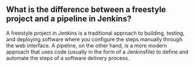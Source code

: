 
## What is the difference between a freestyle project and a pipeline in Jenkins?
A freestyle project in Jenkins is a traditional approach to building, testing, and deploying software where you configure the steps manually through the web interface.
A pipeline, on the other hand, is a more modern approach that uses code (usually in the form of a Jenkinsfile) to define and automate the steps of a software delivery process.
